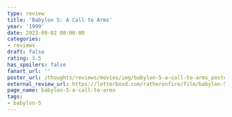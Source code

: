 ```yaml
---
type: review
title: 'Babylon 5: A Call to Arms'
year: '1999'
date: 2023-09-02 00:00:00
categories:
- reviews
draft: false
rating: 3.5
has_spoilers: false
fanart_url: ''
poster_url: /thoughts/reviews/movies/img/babylon-5-a-call-to-arms_poster.png
external_review_url: https://letterboxd.com/ratheronfire/film/babylon-5-a-call-to-arms/
page_name: babylon-5-a-call-to-arms
tags:
- babylon-5
---
```


